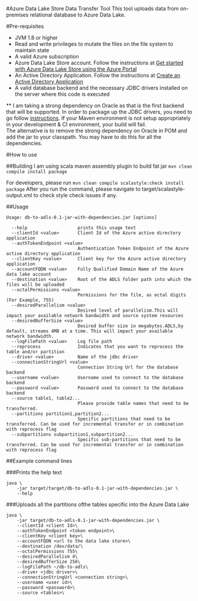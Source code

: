 #Azure Data Lake Store Data Transfer Tool
This tool uploads data from on-premises relational database
to Azure Data Lake.

#Pre-requisites
- JVM 1.8 or higher
- Read and write privileges to mutate the files on the file system to maintain state
- A valid Azure subscription
- Azure Data Lake Store account. Follow the instructions at [Get started with Azure Data Lake Store using the Azure Portal](https://azure.microsoft.com/en-us/documentation/articles/data-lake-store-get-started-portal/)
- An Active Directory Application. Follow the instructions at [Create an Active Directory Application](https://azure.microsoft.com/en-us/documentation/articles/data-lake-store-authenticate-using-active-directory/#create-an-active-directory-application)
- A valid database backend and the necessary JDBC drivers installed on the server where this code is executed

** I am taking a strong dependency on Oracle as that is the first backend that will be supported. In order to
package up the JDBC drivers, you need to go follow [instructions](https://blogs.oracle.com/dev2dev/entry/how_to_get_oracle_jdbc). 
If your Maven environment is not setup appropriately in your development & CI environment, your build will fail.
<br/>
The alternative is to remove the strong dependency on Oracle in POM and add the jar to your classpath. You may 
have to do this for all the dependencies.

#How to use

##Building
I am using scala maven assembly plugin to build fat jar
`mvn clean compile install package`

For developers, please run
`mvn clean compile scalastyle:check install package`
After you run the command, please navigate to target/scalastyle-output.xml
to check style check issues if any.

##Usage
```
Usage: db-to-adls-0.1-jar-with-dependencies.jar [options]

  --help                   prints this usage text
  --clientId <value>       Client Id of the Azure active directory application
  --authTokenEndpoint <value>
                           Authentication Token Endpoint of the Azure active directory application
  --clientKey <value>      Client key for the Azure active directory application
  --accountFQDN <value>    Fully Qualified Domain Name of the Azure data lake account
  --destination <value>    Root of the ADLS folder path into which the files will be uploaded
  --octalPermissions <value>
                           Permissions for the file, as octal digits (For Example, 755)
  --desiredParallelism <value>
                           Desired level of parallelism.This will impact your available network bandwidth and source system resources
  --desiredBufferSize <value>
                           Desired buffer size in megabytes.ADLS,by default, streams 4MB at a time. This will impact your available network bandwidth.
  --logFilePath <value>    Log file path
  --reprocess              Indicates that you want to reprocess the table and/or partition
  --driver <value>         Name of the jdbc driver
  --connectionStringUrl <value>
                           Connection String Url for the database backend
  --username <value>       Username used to connect to the database backend
  --password <value>       Password used to connect to the database backend
  --source table1, table2...
                           Please provide table names that need to be transferred.
  --partitions partition1,partition2...
                           Specific partitions that need to be transferred. Can be used for incremental transfer or in combination with reprocess flag
  --subpartitions subpartition1,subpartition2...
                           Specific sub-partitions that need to be transferred. Can be used for incremental transfer or in combination with reprocess flag
```
##Example command lines

###Prints the help text
```
java \
    -jar target/target/db-to-adls-0.1-jar-with-dependencies.jar \
    --help
```
###Uploads all the partitions ofthe tables specific into the Azure Data Lake
```
java \
    -jar target/db-to-adls-0.1-jar-with-dependencies.jar \
    --clientId <client Id>\
    --authTokenEndpoint <token endpoint>\
    --clientKey <client key>\
    --accountFQDN <url to the data lake store>\
    --destination /dev/data/\
    --octalPermissions 755\
    --desiredParallelism 4\
    --desiredBufferSize 256\
    --logFilePath ~/db-to-adls\
    --driver <jdbc driver>\
    --connectionStringUrl <connection string>\
    --username <user id>\
    --password <password>\
    --source <tables>\
```